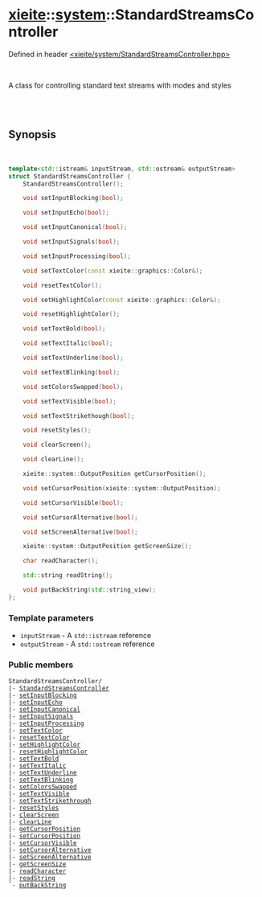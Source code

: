 # [xieite](./xieite.md)::[system](../system.md)::StandardStreamsController
Defined in header [<xieite/system/StandardStreamsController.hpp>](../include/xieite/system/StandardStreamsController.hpp)

<br/>

A class for controlling standard text streams with modes and styles

<br/><br/>

## Synopsis

<br/>

```cpp
template<std::istream& inputStream, std::ostream& outputStream>
struct StandardStreamsController {
	StandardStreamsController();

	void setInputBlocking(bool);

	void setInputEcho(bool);

	void setInputCanonical(bool);

	void setInputSignals(bool);

	void setInputProcessing(bool);

	void setTextColor(const xieite::graphics::Color&);

	void resetTextColor();

	void setHighlightColor(const xieite::graphics::Color&);

	void resetHighlightColor();

	void setTextBold(bool);

	void setTextItalic(bool);

	void setTextUnderline(bool);

	void setTextBlinking(bool);

	void setColorsSwapped(bool);

	void setTextVisible(bool);

	void setTextStrikethough(bool);

	void resetStyles();

	void clearScreen();

	void clearLine();

	xieite::system::OutputPosition getCursorPosition();

	void setCursorPosition(xieite::system::OutputPosition);

	void setCursorVisible(bool);

	void setCursorAlternative(bool);

	void setScreenAlternative(bool);

	xieite::system::OutputPosition getScreenSize();

	char readCharacter();

	std::string readString();

	void putBackString(std::string_view);
};
```
### Template parameters
- `inputStream` - A `std::istream` reference
- `outputStream` - A `std::ostream` reference
### Public members
<pre><code>StandardStreamsController/
|- <a href="./StandardStreamsController/constructor.md">StandardStreamsController</a>
|- <a href="./StandardStreamsController/setInputBlocking.md">setInputBlocking</a>
|- <a href="./StandardStreamsController/setInputEcho.md">setInputEcho</a>
|- <a href="./StandardStreamsController/setInputCanonical.md">setInputCanonical</a>
|- <a href="./StandardStreamsController/setInputSignals.md">setInputSignals</a>
|- <a href="./StandardStreamsController/setInputProcessing.md">setInputProcessing</a>
|- <a href="./StandardStreamsController/setTextColor.md">setTextColor</a>
|- <a href="./StandardStreamsController/resetTextColor.md">resetTextColor</a>
|- <a href="./StandardStreamsController/setHighlightColor.md">setHighlightColor</a>
|- <a href="./StandardStreamsController/resetHighlightColor.md">resetHighlightColor</a>
|- <a href="./StandardStreamsController/setTextBold.md">setTextBold</a>
|- <a href="./StandardStreamsController/setTextItalic.md">setTextItalic</a>
|- <a href="./StandardStreamsController/setTextUnderline.md">setTextUnderline</a>
|- <a href="./StandardStreamsController/setTextBlinking.md">setTextBlinking</a>
|- <a href="./StandardStreamsController/setColorsSwapped.md">setColorsSwapped</a>
|- <a href="./StandardStreamsController/setTextVisible.md">setTextVisible</a>
|- <a href="./StandardStreamsController/setTextStrikethrough.md">setTextStrikethrough</a>
|- <a href="./StandardStreamsController/resetStyles.md">resetStyles</a>
|- <a href="./StandardStreamsController/clearScreen.md">clearScreen</a>
|- <a href="./StandardStreamsController/clearLine.md">clearLine</a>
|- <a href="./StandardStreamsController/getCursorPosition.md">getCursorPosition</a>
|- <a href="./StandardStreamsController/setCursorPosition.md">setCursorPosition</a>
|- <a href="./StandardStreamsController/setCursorVisible.md">setCursorVisible</a>
|- <a href="./StandardStreamsController/setCursorAlternative.md">setCursorAlternative</a>
|- <a href="./StandardStreamsController/setScreenAlternative.md">setScreenAlternative</a>
|- <a href="./StandardStreamsController/getScreenSize.md">getScreenSize</a>
|- <a href="./StandardStreamsController/readCharacter.md">readCharacter</a>
|- <a href="./StandardStreamsController/readString.md">readString</a>
`- <a href="./StandardStreamsController/putBackString.md">putBackString</a>
</code></pre>
